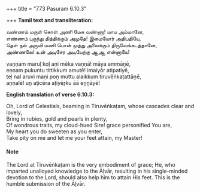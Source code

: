 +++
title = "773 Pasuram 6.10.3"

+++
**Tamil text and transliteration:**

வண்ணம் மருள் கொள் அணி மேக வண்ணா! மாய அம்மானே,  
எண்ணம் புகுந்து தித்திக்கும் அமுதே! இமையோர் அதிபதியே,  
தெள் நல் அருவி மணி பொன் முத்து அலைக்கும் திருவேங்கடத்தானே,  
அண்ணலே! உன் அடிசேர அடியேற்கு ஆஆ என்னாயே!

vaṇṇam maruḷ koḷ aṇi mēka vaṇṇā! māya ammāṉē,  
eṇṇam pukuntu tittikkum amutē! imaiyōr atipatiyē,  
teḷ nal aruvi maṇi poṉ muttu alaikkum tiruvēṅkaṭattāṉē,  
aṇṇalē! uṉ aṭicēra aṭiyēṟku āā eṉṉāyē!

**English translation of verse 6.10.3:**

Oh, Lord of Celestials, beaming in Tiruvēṅkaṭam, whose cascades clear and lovely,  
Bring in rubies, gold and pearls in plenty,  
Of wondrous traits, my cloud-hued Sire! grace personified You are,  
My heart you do sweeten as you enter,  
Take pity on me and let me your feet attain, my Master!

#### Note

The Lord at Tiruvēṅkaṭam is the very embodiment of grace; He, who imparted unalloyed knowledge to the Āḻvār, resulting in his single-minded devotion to the Lord, should also help him to attain His feet. This is the humble submission of the Āḻvār.


